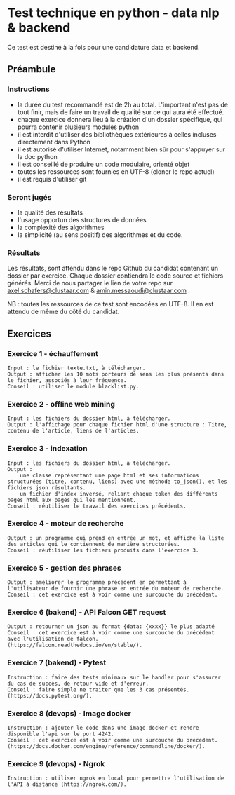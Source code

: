 # Test technique en python - data nlp & backend

Ce test est destiné à la fois pour une candidature data et backend.

## Préambule

### Instructions

- la durée du test recommandé est de 2h au total. L'important n'est pas de tout finir, mais de faire un travail de qualité sur ce qui aura été effectué.
- chaque exercice donnera lieu à la création d'un dossier spécifique, qui pourra contenir plusieurs modules python
- il est interdit d'utiliser des bibliothèques extérieures à celles incluses directement dans Python
- il est autorisé d'utiliser Internet, notamment bien sûr pour s'appuyer sur la doc python
- il est conseillé de produire un code modulaire, orienté objet
- toutes les ressources sont fournies en UTF-8 (cloner le repo actuel)
- il est requis d'utiliser git

### Seront jugés

- la qualité des résultats
- l'usage opportun des structures de données
- la complexité des algorithmes
- la simplicité (au sens positif) des algorithmes et du code.

### Résultats

Les résultats, sont attendu dans le repo Github du candidat contenant un dossier par exercice. Chaque dossier contiendra le code source et fichiers générés. Merci de nous partager le lien de votre repo sur axel.schafers@clustaar.com & amin.messaoudi@clustaar.com .

NB : toutes les ressources de ce test sont encodées en UTF-8. Il en est attendu de même du côté du candidat.

## Exercices

### Exercice 1 - échauffement

    Input : le fichier texte.txt, à télécharger.
    Output : afficher les 10 mots porteurs de sens les plus présents dans le fichier, associés à leur fréquence.
    Conseil : utiliser le module blacklist.py.

### Exercice 2 - offline web mining

    Input : les fichiers du dossier html, à télécharger.
    Output : l'affichage pour chaque fichier html d'une structure : Titre, contenu de l'article, liens de l'articles.

### Exercice 3 - indexation

    Input : les fichiers du dossier html, à télécharger.
    Output :
        une classe représentant une page html et ses informations structurées (titre, contenu, liens) avec une méthode to_json(), et les fichiers json résultants.
        un fichier d'index inversé, reliant chaque token des différents pages html aux pages qui les mentionnent.
    Conseil : réutiliser le travail des exercices précédents.

### Exercice 4 - moteur de recherche

    Output : un programme qui prend en entrée un mot, et affiche la liste des articles qui le contiennent de manière structurées.
    Conseil : réutiliser les fichiers produits dans l'exercice 3.

### Exercice 5 - gestion des phrases

    Output : améliorer le programme précédent en permettant à l'utilisateur de fournir une phrase en entrée du moteur de recherche.
    Conseil : cet exercice est à voir comme une surcouche du précédent.

### Exercice 6 (bakend) - API Falcon GET request

    Output : retourner un json au format {data: {xxxx}} le plus adapté
    Conseil : cet exercice est à voir comme une surcouche du précédent avec l'utilisation de falcon. (https://falcon.readthedocs.io/en/stable/).


### Exercice 7 (bakend) - Pytest

    Instruction : faire des tests minimaux sur le handler pour s'assurer du cas de succès, de retour vide et d'erreur.
    Conseil : faire simple ne traiter que les 3 cas présentés. (https://docs.pytest.org/).


### Exercice 8 (devops) - Image docker

    Instruction : ajouter le code dans une image docker et rendre disponible l'api sur le port 4242.
    Conseil : cet exercice est à voir comme une surcouche du précedent. (https://docs.docker.com/engine/reference/commandline/docker/).

### Exercice 9 (devops) - Ngrok

    Instruction : utiliser ngrok en local pour permettre l'utilisation de l'API à distance (https://ngrok.com/).
